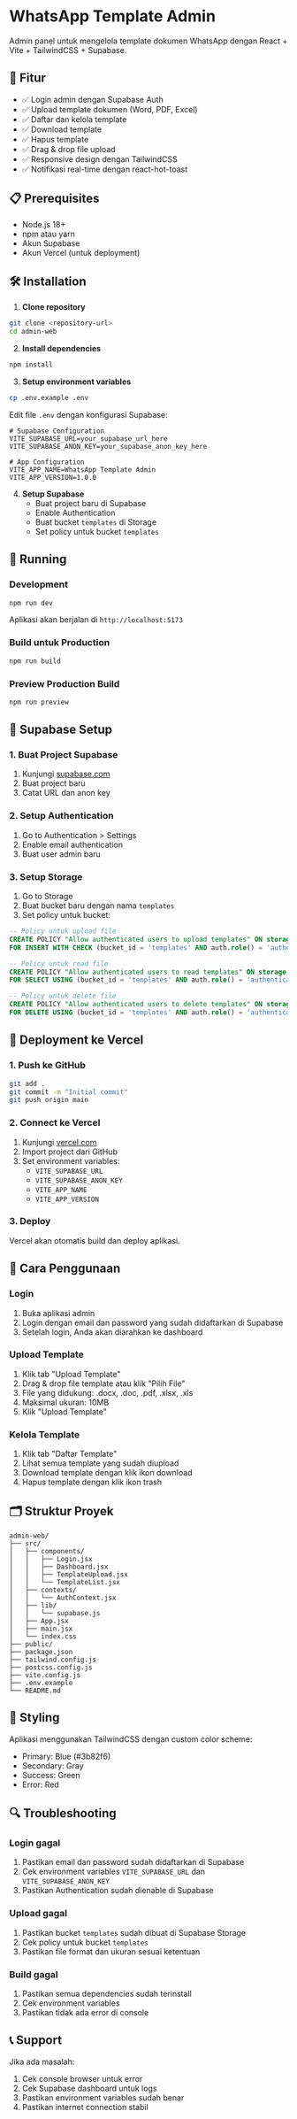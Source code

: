 # WhatsApp Template Admin

Admin panel untuk mengelola template dokumen WhatsApp dengan React + Vite + TailwindCSS + Supabase.

## 🚀 Fitur

- ✅ Login admin dengan Supabase Auth
- ✅ Upload template dokumen (Word, PDF, Excel)
- ✅ Daftar dan kelola template
- ✅ Download template
- ✅ Hapus template
- ✅ Drag & drop file upload
- ✅ Responsive design dengan TailwindCSS
- ✅ Notifikasi real-time dengan react-hot-toast

## 📋 Prerequisites

- Node.js 18+
- npm atau yarn
- Akun Supabase
- Akun Vercel (untuk deployment)

## 🛠️ Installation

1. **Clone repository**
```bash
git clone <repository-url>
cd admin-web
```

2. **Install dependencies**
```bash
npm install
```

3. **Setup environment variables**
```bash
cp .env.example .env
```

Edit file `.env` dengan konfigurasi Supabase:
```env
# Supabase Configuration
VITE_SUPABASE_URL=your_supabase_url_here
VITE_SUPABASE_ANON_KEY=your_supabase_anon_key_here

# App Configuration
VITE_APP_NAME=WhatsApp Template Admin
VITE_APP_VERSION=1.0.0
```

4. **Setup Supabase**
   - Buat project baru di Supabase
   - Enable Authentication
   - Buat bucket `templates` di Storage
   - Set policy untuk bucket `templates`

## 🚀 Running

### Development
```bash
npm run dev
```

Aplikasi akan berjalan di `http://localhost:5173`

### Build untuk Production
```bash
npm run build
```

### Preview Production Build
```bash
npm run preview
```

## 🔧 Supabase Setup

### 1. Buat Project Supabase
1. Kunjungi [supabase.com](https://supabase.com)
2. Buat project baru
3. Catat URL dan anon key

### 2. Setup Authentication
1. Go to Authentication > Settings
2. Enable email authentication
3. Buat user admin baru

### 3. Setup Storage
1. Go to Storage
2. Buat bucket baru dengan nama `templates`
3. Set policy untuk bucket:

```sql
-- Policy untuk upload file
CREATE POLICY "Allow authenticated users to upload templates" ON storage.objects
FOR INSERT WITH CHECK (bucket_id = 'templates' AND auth.role() = 'authenticated');

-- Policy untuk read file
CREATE POLICY "Allow authenticated users to read templates" ON storage.objects
FOR SELECT USING (bucket_id = 'templates' AND auth.role() = 'authenticated');

-- Policy untuk delete file
CREATE POLICY "Allow authenticated users to delete templates" ON storage.objects
FOR DELETE USING (bucket_id = 'templates' AND auth.role() = 'authenticated');
```

## 🚀 Deployment ke Vercel

### 1. Push ke GitHub
```bash
git add .
git commit -m "Initial commit"
git push origin main
```

### 2. Connect ke Vercel
1. Kunjungi [vercel.com](https://vercel.com)
2. Import project dari GitHub
3. Set environment variables:
   - `VITE_SUPABASE_URL`
   - `VITE_SUPABASE_ANON_KEY`
   - `VITE_APP_NAME`
   - `VITE_APP_VERSION`

### 3. Deploy
Vercel akan otomatis build dan deploy aplikasi.

## 📱 Cara Penggunaan

### Login
1. Buka aplikasi admin
2. Login dengan email dan password yang sudah didaftarkan di Supabase
3. Setelah login, Anda akan diarahkan ke dashboard

### Upload Template
1. Klik tab "Upload Template"
2. Drag & drop file template atau klik "Pilih File"
3. File yang didukung: .docx, .doc, .pdf, .xlsx, .xls
4. Maksimal ukuran: 10MB
5. Klik "Upload Template"

### Kelola Template
1. Klik tab "Daftar Template"
2. Lihat semua template yang sudah diupload
3. Download template dengan klik ikon download
4. Hapus template dengan klik ikon trash

## 🗂️ Struktur Proyek

```
admin-web/
├── src/
│   ├── components/
│   │   ├── Login.jsx
│   │   ├── Dashboard.jsx
│   │   ├── TemplateUpload.jsx
│   │   └── TemplateList.jsx
│   ├── contexts/
│   │   └── AuthContext.jsx
│   ├── lib/
│   │   └── supabase.js
│   ├── App.jsx
│   ├── main.jsx
│   └── index.css
├── public/
├── package.json
├── tailwind.config.js
├── postcss.config.js
├── vite.config.js
├── .env.example
└── README.md
```

## 🎨 Styling

Aplikasi menggunakan TailwindCSS dengan custom color scheme:
- Primary: Blue (#3b82f6)
- Secondary: Gray
- Success: Green
- Error: Red

## 🔍 Troubleshooting

### Login gagal
1. Pastikan email dan password sudah didaftarkan di Supabase
2. Cek environment variables `VITE_SUPABASE_URL` dan `VITE_SUPABASE_ANON_KEY`
3. Pastikan Authentication sudah dienable di Supabase

### Upload gagal
1. Pastikan bucket `templates` sudah dibuat di Supabase Storage
2. Cek policy untuk bucket `templates`
3. Pastikan file format dan ukuran sesuai ketentuan

### Build gagal
1. Pastikan semua dependencies sudah terinstall
2. Cek environment variables
3. Pastikan tidak ada error di console

## 📞 Support

Jika ada masalah:
1. Cek console browser untuk error
2. Cek Supabase dashboard untuk logs
3. Pastikan environment variables sudah benar
4. Pastikan internet connection stabil